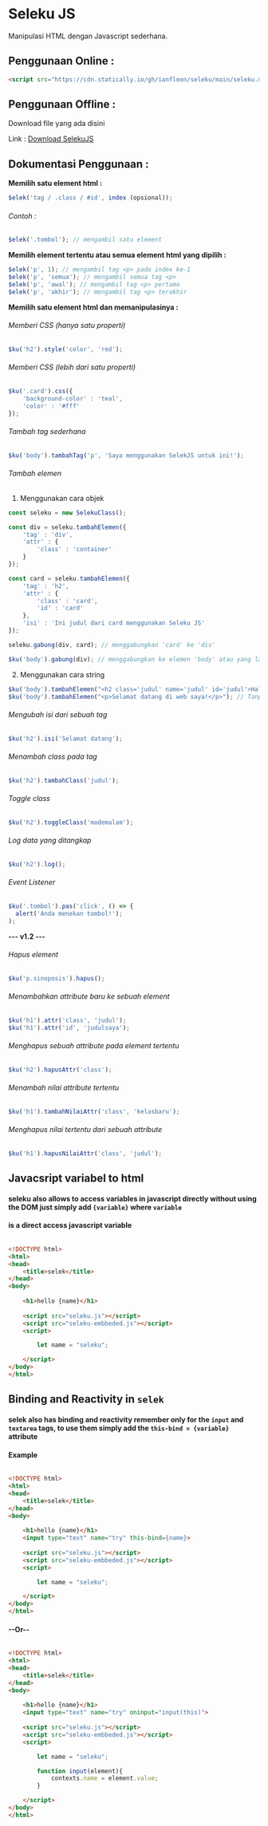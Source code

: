 # Seleku JS
Manipulasi HTML dengan Javascript sederhana.

## Penggunaan Online :
```HTML
<script src="https://cdn.statically.io/gh/ianfleon/seleku/main/seleku.min.js"></script>
```

## Penggunaan Offline :

Download file yang ada disini

Link : [Download SelekuJS](https://github.com/ianfleon/seleku/archive/main.zip)

## Dokumentasi Penggunaan :

**Memilih satu element html :**
```js
$elek('tag / .class / #id', index (opsional));
```
###### Contoh :
```js
$elek('.tombol'); // mengambil satu element
```

**Memilih element tertentu atau semua element html yang dipilih :**
```js
$elek('p', 1); // mengambil tag <p> pada index ke-1
$elek('p', 'semua'); // mengambil semua tag <p>
$elek('p', 'awal'); // mengambil tag <p> pertama
$elek('p', 'akhir'); // mengambil tag <p> terakhir
```

**Memilih satu element html dan memanipulasinya :**

###### Memberi CSS (hanya satu properti)
```js
$ku('h2').style('color', 'red');
```

###### Memberi CSS (lebih dari satu properti)
```js
$ku('.card').css({
	'background-color' : 'teal',
	'color' : '#fff'
});
```

###### Tambah tag sederhana
```js
$ku('body').tambahTag('p', 'Saya menggunakan SelekJS untuk ini!');
```

###### Tambah elemen
1. Menggunakan cara objek
```js
const seleku = new SelekuClass();

const div = seleku.tambahElemen({
	'tag' : 'div',
	'attr' : {
		'class' : 'container'
	}
});

const card = seleku.tambahElemen({
	'tag' : 'h2',
	'attr' : {
		'class' : 'card',
		'id' : 'card'
	},
	'isi' : 'Ini judul dari card menggunakan Seleku JS'
});

seleku.gabung(div, card); // menggabungkan 'card' ke 'div'

$ku('body').gabung(div); // menggabungkan ke elemen 'body' atau yang lain sesuai target ($ku)
```

2. Menggunakan cara string
```js
$ku('body').tambahElemen("<h2 class='judul' name='judul' id='judul'>Halo teman-teman.</h2>"); // Beserta Attribute
$ku('body').tambahElemen("<p>Selamat datang di web saya!</p>"); // Tanpa Attribute
```

###### Mengubah isi dari sebuah tag
```js
$ku('h2').isi('Selamat datang');
```

###### Menambah class pada tag
```js
$ku('h2').tambahClass('judul');
```

###### Toggle class
```js
$ku('h2').toggleClass('modemalam');
```

###### Log data yang ditangkap
```js
$ku('h2').log();
```

###### Event Listener
```js
$ku('.tombol').pas('click', () => {
  alert('Anda menekan tombol!');
);
```

**--- v1.2 ---**

###### Hapus element
```js
$ku('p.sinoposis').hapus();
```

###### Menambahkan attribute baru ke sebuah element
```js
$ku('h1').attr('class', 'judul');
$ku('h1').attr('id', 'judulsaya');
```

###### Menghapus sebuah attribute pada element tertentu
```js
$ku('h2').hapusAttr('class');
```

###### Menambah nilai attribute tertentu
```js
$ku('h1').tambahNilaiAttr('class', 'kelasbaru');
```

###### Menghapus nilai tertentu dari sebuah attribute
```js
$ku('h1').hapusNilaiAttr('class', 'judul');
```



## Javacsript variabel to html

#### seleku also allows to access variables in javascript directly without using the DOM just simply add `{variable}` where `variable`
#### is a direct access javascript variable


```HTML

<!DOCTYPE html>
<html>
<head>
	<title>selek</title>
</head>
<body>
	
	<h1>hello {name}</h1>
	
	<script src="seleku.js"></script>
	<script src="seleku-embbeded.js"></script>
	<script>

		let name = "seleku";

	</script>
</body>
</html>

```


## Binding and Reactivity in `selek`
#### selek also has binding and reactivity remember only for the ``` input ``` and `textarea` tags, to use them simply add the ` this-bind = {variable} ` attribute
#### Example


```HTML

<!DOCTYPE html>
<html>
<head>
	<title>selek</title>
</head>
<body>
	
	<h1>hello {name}</h1>
	<input type="text" name="try" this-bind={name}>
	
	<script src="seleku.js"></script>
	<script src="seleku-embbeded.js"></script>
	<script>

		let name = "seleku";

	</script>
</body>
</html>

```
#### --Or--

```HTML

<!DOCTYPE html>
<html>
<head>
	<title>selek</title>
</head>
<body>
	
	<h1>hello {name}</h1>
	<input type="text" name="try" oninput="input(this)">
	
	<script src="seleku.js"></script>
	<script src="seleku-embbeded.js"></script>
	<script>

		let name = "seleku";

		function input(element){
			contexts.name = element.value;
		}

	</script>
</body>
</html>

```
